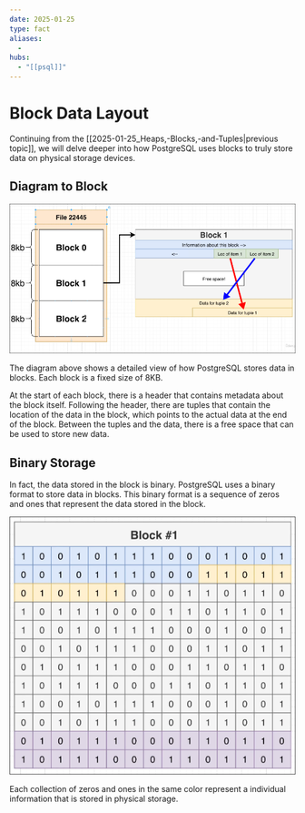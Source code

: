 ```yaml
---
date: 2025-01-25
type: fact
aliases:
  -
hubs:
  - "[[psql]]"
---
```


# Block Data Layout

Continuing from the [[2025-01-25_Heaps,-Blocks,-and-Tuples|previous topic]], we will delve deeper into how PostgreSQL uses blocks to truly store data on physical storage devices.


## Diagram to Block

![detail-diagram-to-block.png](../assets/imgs/detail-diagram-to-block.png)

The diagram above shows a detailed view of how PostgreSQL stores data in blocks. Each block is a fixed size of 8KB.

At the start of each block, there is a header that contains metadata about the block itself. Following the header, there are tuples that contain the location of the data in the block, which points to the actual data at the end of the block. Between the tuples and the data, there is a free space that can be used to store new data.


## Binary Storage

In fact, the data stored in the block is binary. PostgreSQL uses a binary format to store data in blocks. This binary format is a sequence of zeros and ones that represent the data stored in the block.


![zeros-ones-in-physical-storage.png](../assets/imgs/zeros-ones-in-physical-storage.png)

Each collection of zeros and ones in the same color represent a individual information that is stored in physical storage.

